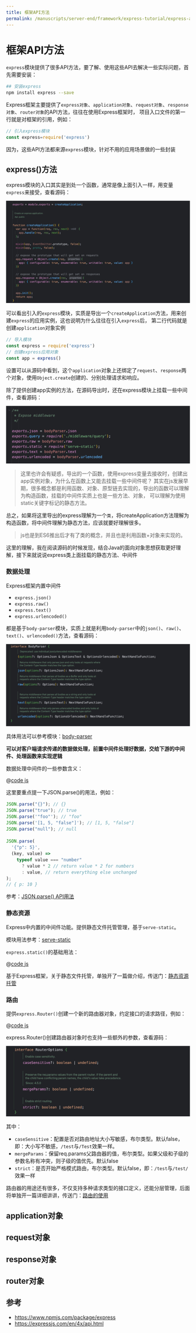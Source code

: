 ```yaml
---
title: 框架API方法
permalink: /manuscripts/server-end/framework/express-tutorial/express-apis.html
---
```


# 框架API方法

`express`模块提供了很多API方法，要了解、使用这些API去解决一些实际问题，首先需要安装：

```bash
## 安装express
npm install express --save
```

Express框架主要提供了`express对象`、`application对象`、`request对象`、`response对象`、`router对象`的API方法，往往在使用Express框架时，
项目入口文件的第一行就是对框架的引用，例如：

```js
// 引入express模块
const express=require('express')
```

因为，这些API方法都来源`express`模块，针对不用的应用场景做的一些封装

## express()方法

express模块的入口其实是到处一个函数，通常是像上面引入一样，用变量`express`来接受，查看源码：

![express入口函数](../images/express-init.png)

可以看出引入的`express`模块，实质是导出一个`createApplication`方法，用来创建`express`的应用实例，这也说明为什么往往在引入`express`后，
第二行代码就是创建`application`对象实例

```js
// 导入模块
const express = require('express')
// 创建express应用对象
const app = express()
```

设置可以从源码中看到，这个`application`对象上还绑定了`request`、`response`两个对象，使用`Object.create`创建的、分别处理请求和响应。

除了提供创建app实例的方法，在源码导出时，还在express模块上挂载一些中间件，查看源码：

![](../images/express-middleware.png)

> 这里也许会有疑惑，导出的一个函数，使用express变量去接收时，创建出app实例对象，为什么在函数上又能去挂载一些中间件呢？
> 其实在js发展早期，很多概念都是利用函数、对象、原型链去实现的，导出的函数可以理解为构造函数，挂载的中间件实质上也是一些方法、对象，
> 可以理解为使用static关键字标记的静态方法。

总之，如果将这里导出的express理解为一个`类`，将createApplication方法理解为构造函数，将中间件理解为静态方法，应该就要好理解很多。

> js也是到ES6推出后才有了类的概念，并且也是利用函数+对象来实现的。

这里的理解，我在阅读源码的时候发现，结合Java的面向对象思想获取更好理解，接下来就说说express类上面挂载的静态方法、中间件

### 数据处理

Express框架内置中间件

- `express.json()`
- `express.raw()`
- `express.text()`
- `express.urlencoded()`

都是基于`body-parser`模块，实质上就是利用`body-parser`中的`json()`、`raw()`、`text()`、`urlencoded()`方法，查看源码：

![](../images/body-parse-interface.png)

具体用法可以参考模块：[body-parser](https://www.npmjs.com/package/body-parser)

**可以对客户端请求传递的数据做处理，前置中间件处理好数据，交给下游的中间件、处理函数来实现逻辑**

数据处理中间件的一些参数含义：

@[code js](@code/express/apps/apis-demo/express.js)

这里要重点提一下JSON.parse()的用法，例如：

```js
JSON.parse("{}"); // {}
JSON.parse("true"); // true
JSON.parse('"foo"'); // "foo"
JSON.parse('[1, 5, "false"]'); // [1, 5, "false"]
JSON.parse("null"); // null

JSON.parse(
  '{"p": 5}',
  (key, value) =>
    typeof value === "number"
      ? value * 2 // return value * 2 for numbers
      : value, // return everything else unchanged
);
// { p: 10 }
```

参考：[JSON.parse() API用法](https://developer.mozilla.org/en-US/docs/Web/JavaScript/Reference/Global_Objects/JSON/parse#Example.3A_Using_the_reviver_parameter)

### 静态资源

Express中内置的中间件功能。提供静态文件托管管理，基于`serve-static`。

模块用法参考：[serve-static](https://www.npmjs.com/package/serve-static)

`express.static()`的基础用法：

@[code js](@code/express/apps/static-source-demo/app.js)

基于Express框架，关于静态文件托管，单独开了一篇做介绍，传送门：[静态资源托管](./静态文件.md)

### 路由

提供`express.Router()`创建一个新的路由器对象，约定接口的请求路径，例如：

@[code js](@code/express/apps/apis-demo/express-router.js)

express.Router()创建路由器对象时也支持一些额外的参数，查看源码：

![](../images/express-router-options.png)

其中：

- `caseSensitive`：配置是否对路由地址大小写敏感，布尔类型。默认false，即：大小写不敏感，`/test`与`/Test`效果一样。
- `mergeParams`：保留req.params父路由器的值，布尔类型。如果父级和子级的参数名称有冲突，则子级的值优先。默认false
- `strict`：是否开始严格模式路由，布尔类型。默认false，即：`/test`与`/test/`效果一样

路由器的用途还有很多，不仅支持多种请求类型的接口定义，还能分层管理，后面将单独开一篇详细讲讲，传送门：[路由的使用](./路由的使用.md)

## application对象

## request对象

## response对象

## router对象

## 参考

- <https://www.npmjs.com/package/express>
- <https://expressjs.com/en/4x/api.html>
